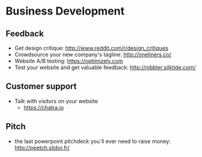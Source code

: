 # Business Development

## Feedback
- Get design critique: http://www.reddit.com/r/design_critiques 
- Crowdsource your new company's tagline: http://oneliners.co/
- Website A/B testing: https://optimizely.com
- Test your website and get valuable feedback: http://nibbler.silktide.com/

## Customer support
- Talk with visitors on your website
  - https://chatra.io

## Pitch
- the last powerpoint pitchdeck you´ll ever need to raise money: http://peetch.slidor.fr/